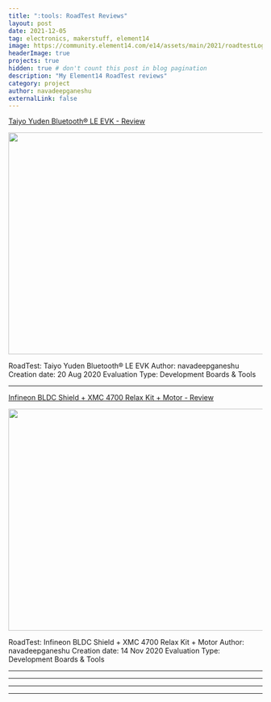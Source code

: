 ```yaml
---
title: ":tools: RoadTest Reviews"
layout: post
date: 2021-12-05
tag: electronics, makerstuff, element14
image: https://community.element14.com/e14/assets/main/2021/roadtestLogo.png
headerImage: true
projects: true
hidden: true # don't count this post in blog pagination
description: "My Element14 RoadTest reviews"
category: project
author: navadeepganeshu
externalLink: false
---
```


[Taiyo Yuden Bluetooth® LE EVK - Review](https://community.element14.com/products/roadtest/rv/roadtest_reviews/866/taiyo_yuden_bluetoot)

<img src="https://community.element14.com/resized-image/__size/620x440/__key/roadtestreviewfiles/928adb71dd2646238b1581764a6d9bf6/1462.contentimage_5F00_172163.jpg" width="620" height="440">  

RoadTest: Taiyo Yuden Bluetooth® LE EVK
Author: navadeepganeshu
Creation date: 20 Aug 2020
Evaluation Type: Development Boards & Tools

---

[Infineon BLDC Shield + XMC 4700 Relax Kit + Motor - Review](https://community.element14.com/products/roadtest/rv/roadtest_reviews/909/infineon_bldc_shield)

<img src="https://community.element14.com/resized-image/__size/487x357/__key/roadtestreviewfiles/b111e23afa66437090c4beaa194a0596/1565.contentimage_5F00_173089.jpg" width="620" height="440">  

RoadTest: Infineon BLDC Shield + XMC 4700 Relax Kit + Motor
Author: navadeepganeshu
Creation date: 14 Nov 2020
Evaluation Type: Development Boards & Tools

---

---

---

---